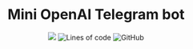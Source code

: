 <h1 align="center">Mini OpenAI Telegram bot</h1>
<p align="center">
  <a target="_blank" href="https://www.python.org/downloads/" title="Python Version"><img src="https://img.shields.io/badge/python-%3E=_3.11-purple.svg"></a>
  <img alt="Lines of code" src="https://img.shields.io/tokei/lines/github/LagrangeH/MiniOpenAITelegramBot">
  <img alt="GitHub" src="https://img.shields.io/github/license/LagrangeH/MiniOpenAITelegramBot">
</p>
